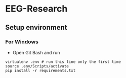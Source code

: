 # EEG-Research

## Setup environment 

### For Windows

- Open Git Bash and run
```
virtualenv .env # run this line only the first time
source .env/Scripts/activate
pip install -r requirements.txt
```

